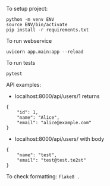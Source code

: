 To setup project:
```
python -m venv ENV
source ENV/bin/activate
pip install -r requirements.txt
```

To run webservice
```
uvicorn app.main:app --reload
```

To run tests
```
pytest
```

API examples:
- localhost:8000/api/users/1
returns
```
{
    "id": 1,
    "name": "Alice",
    "email": "alice@example.com"
}
```

- localhost:8000/api/users/
with body
```
{
    "name": "test",
    "email": "test@test.te2st"
}
```

To check formatting:
```flake8 .```
